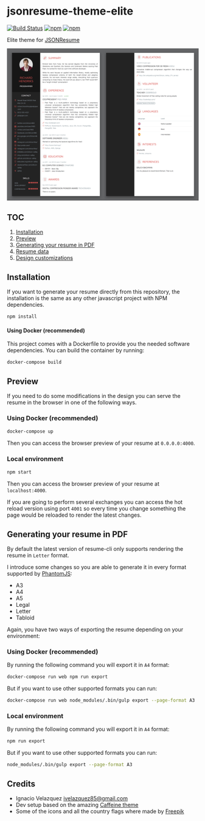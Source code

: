 # jsonresume-theme-elite

[![Build Status](https://api.travis-ci.org/nass600/jsonresume-theme-elite.svg?branch=master)](https://travis-ci.org/nass600/jsonresume-theme-elite)
[![npm](https://img.shields.io/npm/v/jsonresume-theme-elite.svg)](https://www.npmjs.com/package/jsonresume-theme-elite)
[![npm](https://img.shields.io/npm/dt/jsonresume-theme-elite.svg)](https://www.npmjs.com/package/jsonresume-theme-elite)

Elite theme for [JSONResume](https://jsonresume.org/)

![](docs/img/elite.jpg)

## TOC

1. [Installation](#installtion)
2. [Preview](#preview)
3. [Generating your resume in PDF](#generating-your-resume-in-pdf)
4. [Resume data](docs/RESUME_DATA.md)
5. [Design customizations](docs/DESIGN_CUSTOMIZATIONS.md)

## Installation

If you want to generate your resume directly from this repository, the installation is
the same as any other javascript project with NPM dependencies.

```bash
npm install
```

#### Using Docker (recommended)

This project comes with a Dockerfile to provide you the needed software dependencies. You can build the container by running:

```bash
docker-compose build
```


## Preview

If you need to do some modifications in the design you can serve the
resume in the browser in one of the following ways.

### Using Docker (recommended)

```bash
docker-compose up
```

Then you can access the browser preview of your resume at `0.0.0.0:4000`.

### Local environment

```bash
npm start
```

Then you can access the browser preview of your resume at `localhost:4000`.



If you are going to perform several exchanges you can access the hot reload
version using port `4001` so every time you change something the page
would be reloaded to render the latest changes.



## Generating your resume in PDF

By default the latest version of resume-cli only supports rendering the
resume in `Letter` format.

I introduce some changes so you are able to generate it in every format
supported by [PhantomJS](http://phantomjs.org/api/webpage/property/paper-size.html):

+ A3
+ A4
+ A5
+ Legal
+ Letter
+ Tabloid

Again, you have two ways of exporting the resume depending on your environment:

### Using Docker (recommended)

By running the following command you will export it in `A4` format:

``` bash
docker-compose run web npm run export
```

But if you want to use other supported formats you can run:

```bash
docker-compose run web node_modules/.bin/gulp export --page-format A3
```

### Local environment

By running the following command you will export it in `A4` format:

```bash
npm run export
```

But if you want to use other supported formats you can run:

```bash
node_modules/.bin/gulp export --page-format A3
```


## Credits

+ Ignacio Velazquez <ivelazquez85@gmail.com>
+ Dev setup based on the amazing [Caffeine theme](https://github.com/kelyvin/jsonresume-theme-caffeine)
+ Some of the icons and all the country flags where made by [Freepik](http://www.freepik.com)
